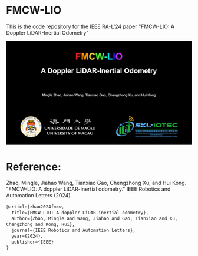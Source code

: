 # FMCW-LIO
This is the code repository for the IEEE RA-L'24 paper "FMCW-LIO: A Doppler LiDAR-Inertial Odometry"


[![FMCW-LIO: A Doppler LiDAR-Inertial Odometry](FMCW-LIO_cover.png)](https://youtu.be/2yuZYw91AP8 "FMCW-LIO: A Doppler LiDAR-Inertial Odometry")



# Reference:
Zhao, Mingle, Jiahao Wang, Tianxiao Gao, Chengzhong Xu, and Hui Kong. "FMCW-LIO: A doppler LiDAR-inertial odometry." IEEE Robotics and Automation Letters (2024). 

```
@article{zhao2024fmcw,
  title={FMCW-LIO: A doppler LiDAR-inertial odometry},
  author={Zhao, Mingle and Wang, Jiahao and Gao, Tianxiao and Xu, Chengzhong and Kong, Hui},
  journal={IEEE Robotics and Automation Letters},
  year={2024},
  publisher={IEEE}
}
```
